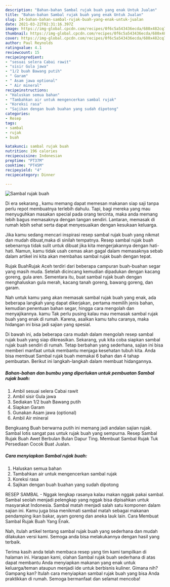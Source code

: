 ```yaml
---
description: "Bahan-bahan Sambal rujak buah yang enak Untuk Jualan"
title: "Bahan-bahan Sambal rujak buah yang enak Untuk Jualan"
slug: 24-bahan-bahan-sambal-rujak-buah-yang-enak-untuk-jualan
date: 2021-03-22T02:31:16.397Z
image: https://img-global.cpcdn.com/recipes/0f6c5a543436ecda/680x482cq70/sambal-rujak-buah-foto-resep-utama.jpg
thumbnail: https://img-global.cpcdn.com/recipes/0f6c5a543436ecda/680x482cq70/sambal-rujak-buah-foto-resep-utama.jpg
cover: https://img-global.cpcdn.com/recipes/0f6c5a543436ecda/680x482cq70/sambal-rujak-buah-foto-resep-utama.jpg
author: Paul Reynolds
ratingvalue: 4.1
reviewcount: 15
recipeingredient:
- "sesuai selera Cabai rawit"
- "sisir Gula jawa"
- "1/2 buah Bawang putih"
- " Garam"
- " Asam jawa optional"
- " Air mineral"
recipeinstructions:
- "Haluskan semua bahan"
- "Tambahkan air untuk mengencerkan sambal rujak"
- "Koreksi rasa"
- "Sajikan dengan buah buahan yang sudah dipotong"
categories:
- Resep
tags:
- sambal
- rujak
- buah

katakunci: sambal rujak buah 
nutrition: 196 calories
recipecuisine: Indonesian
preptime: "PT37M"
cooktime: "PT45M"
recipeyield: "4"
recipecategory: Dinner

---
```



![Sambal rujak buah](https://img-global.cpcdn.com/recipes/0f6c5a543436ecda/680x482cq70/sambal-rujak-buah-foto-resep-utama.jpg)

Di era  sekarang , kamu memang dapat memesan makanan siap saji tanpa perlu repot membuatnya terlebih dahulu. Tapi, bagi mereka yang mau menyuguhkan masakan special pada orang tercinta, maka anda memang lebih bagus memasaknya dengan tangan sendiri. Lantaran, memasak di rumah lebih sehat serta dapat menyesuaikan dengan kesukaan keluarga.

Jika kamu sedang mencari inspirasi resep sambal rujak buah yang nikmat dan mudah dibuat,maka di sinilah tempatnya. Resep sambal rujak buah  sebenarnya tidak sulit untuk dibuat jika kita mengerjakannya dengan hati-hati. Namun, kamu tidak usah cemas akan gagal dalam memasaknya 
sebab dalam artikel ini kita akan membahas sambal rujak buah dengan tepat.  

Rujak BuahRujak Aceh terdiri dari beberapa campuran buah-buahan segar yang masih muda. Setelah dicincang kemudian dipadukan dengan kacang goreng, gula aren. Sementara itu, buat sambal rujak buah dengan menghaluskan gula merah, kacang tanah goreng, bawang goreng, dan garam.

Nah untuk kamu yang akan memasak sambal rujak buah yang enak, ada beberapa langkah yang dapat dikerjakan, pertama memilih jenis bahan, kemudian penentuan bahan segar, hingga cara mengolah dan menyajikannya. kamu Tak perlu pusing kalau mau memasak sambal rujak buah yang enak di rumah. Karena, asalkan kamu  tahu caranya, maka hidangan ini bisa jadi sajian yang spesial.

Di bawah ini, ada beberapa cara mudah dalam mengolah resep sambal rujak buah yang siap dikreasikan. Sekarang, yuk kita coba siapkan sambal rujak buah sendiri di rumah. Tetap berbahan yang sederhana, sajian ini bisa memberi manfaat untuk membantu menjaga kesehatan tubuh kita. Anda bisa membuat Sambal rujak buah memakai 6 bahan dan 4 tahap pembuatan. Berikut ini langkah-langkah dalam membuat hidangannya.

<!--inarticleads1-->

##### Bahan-bahan dan bumbu yang diperlukan untuk pembuatan Sambal rujak buah:

1. Ambil sesuai selera Cabai rawit
1. Ambil sisir Gula jawa
1. Sediakan 1/2 buah Bawang putih
1. Siapkan  Garam
1. Gunakan  Asam jawa (optional)
1. Ambil  Air mineral


Bengkuang Buah berwarna putih ini memang jadi andalan sajian rujak. Sambal lotis sangat pas untuk rujak buah yang sempurna. Resep Sambal Rujak Buah Awet Berbulan Bulan Dapur Ting. Membuat Sambal Rujak Tuk Persediaan Cocok Buat Jualan. 

<!--inarticleads2-->

##### Cara menyiapkan Sambal rujak buah:

1. Haluskan semua bahan
1. Tambahkan air untuk mengencerkan sambal rujak
1. Koreksi rasa
1. Sajikan dengan buah buahan yang sudah dipotong


RESEP SAMBAL - Nggak lengkap rasanya kalau makan nggak pakai sambal. Sambal seolah menjadi pelengkap yang nggak bisa dipisahkan untuk masyarakat Indonesia. Sambal matah menjadi salah satu komponen dalam sajian ini. Kamu juga bisa menikmati sambal matah sebagai makanan pendamping ikan bakar, ayam goreng dan aneka lauk lain. Cara Membuat Sambal Rujak Buah Yang Enak. 

Nah, itulah artikel tentang  sambal rujak buah  yang sederhana dan mudah dilakukan versi kami. Semoga anda bisa melakukannya dengan hasil yang terbaik. 

Terima kasih anda telah membaca resep yang tim kami tampilkan di halaman ini. Harapan kami, olahan  Sambal rujak buah sederhana di atas dapat membantu Anda menyiapkan makanan yang enak untuk keluarga/teman ataupun menjadi ide untuk berbisnis kuliner. Gimana nih? Gampang kan? Itulah cara menyiapkan sambal rujak buah yang bisa Anda praktikkan di rumah. Semoga bermanfaat dan selamat mencoba!


